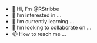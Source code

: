 - 👋 Hi, I’m @RStribbe
- 👀 I’m interested in ...
- 🌱 I’m currently learning ...
- 💞️ I’m looking to collaborate on ...
- 📫 How to reach me ...

<!---
RStribbe/RStribbe is a ✨ special ✨ repository because its `README.md` (this file) appears on your GitHub profile.
You can click the Preview link to take a look at your changes.
--->

